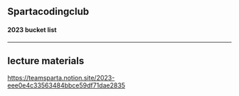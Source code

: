 ## Spartacodingclub
#### 2023 bucket list

------------

## lecture materials
https://teamsparta.notion.site/2023-eee0e4c33563484bbce59df71dae2835

